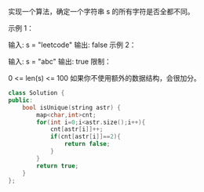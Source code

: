 实现一个算法，确定一个字符串 s 的所有字符是否全都不同。

示例 1：

输入: s = "leetcode"
输出: false 
示例 2：

输入: s = "abc"
输出: true
限制：

0 <= len(s) <= 100
如果你不使用额外的数据结构，会很加分。

```cpp
class Solution {
public:
    bool isUnique(string astr) {
        map<char,int>cnt;
        for(int i=0;i<astr.size();i++){
            cnt[astr[i]]++;
            if(cnt[astr[i]]==2){
                return false;
            }
        }
        return true;
    }
};
```

